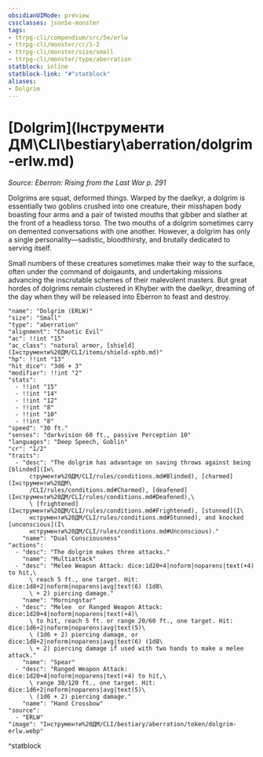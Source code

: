 ```yaml
---
obsidianUIMode: preview
cssclasses: json5e-monster
tags:
- ttrpg-cli/compendium/src/5e/erlw
- ttrpg-cli/monster/cr/1-2
- ttrpg-cli/monster/size/small
- ttrpg-cli/monster/type/aberration
statblock: inline
statblock-link: "#^statblock"
aliases:
- Dolgrim
---
```

# [Dolgrim](Інструменти ДМ\CLI\bestiary\aberration/dolgrim-erlw.md)
*Source: Eberron: Rising from the Last War p. 291*  

Dolgrims are squat, deformed things. Warped by the daelkyr, a dolgrim is essentially two goblins crushed into one creature, their misshapen body boasting four arms and a pair of twisted mouths that gibber and slather at the front of a headless torso. The two mouths of a dolgrim sometimes carry on demented conversations with one another. However, a dolgrim has only a single personality—sadistic, bloodthirsty, and brutally dedicated to serving itself.

Small numbers of these creatures sometimes make their way to the surface, often under the command of dolgaunts, and undertaking missions advancing the inscrutable schemes of their malevolent masters. But great hordes of dolgrims remain clustered in Khyber with the daelkyr, dreaming of the day when they will be released into Eberron to feast and destroy.

```statblock
"name": "Dolgrim (ERLW)"
"size": "Small"
"type": "aberration"
"alignment": "Chaotic Evil"
"ac": !!int "15"
"ac_class": "natural armor, [shield](Інструменти%20ДМ/CLI/items/shield-xphb.md)"
"hp": !!int "13"
"hit_dice": "3d6 + 3"
"modifier": !!int "2"
"stats":
  - !!int "15"
  - !!int "14"
  - !!int "12"
  - !!int "8"
  - !!int "10"
  - !!int "8"
"speed": "30 ft."
"senses": "darkvision 60 ft., passive Perception 10"
"languages": "Deep Speech, Goblin"
"cr": "1/2"
"traits":
  - "desc": "The dolgrim has advantage on saving throws against being [blinded](Ін\
      струменти%20ДМ/CLI/rules/conditions.md#Blinded), [charmed](Інструменти%20ДМ\
      /CLI/rules/conditions.md#Charmed), [deafened](Інструменти%20ДМ/CLI/rules/conditions.md#Deafened),\
      \ [frightened](Інструменти%20ДМ/CLI/rules/conditions.md#Frightened), [stunned](І\
      нструменти%20ДМ/CLI/rules/conditions.md#Stunned), and knocked [unconscious](І\
      нструменти%20ДМ/CLI/rules/conditions.md#Unconscious)."
    "name": "Dual Consciousness"
"actions":
  - "desc": "The dolgrim makes three attacks."
    "name": "Multiattack"
  - "desc": "Melee Weapon Attack: dice:1d20+4|noform|noparens|text(+4) to hit,\
      \ reach 5 ft., one target. Hit: dice:1d8+2|noform|noparens|avg|text(6) (1d8\
      \ + 2) piercing damage."
    "name": "Morningstar"
  - "desc": "Melee  or Ranged Weapon Attack: dice:1d20+4|noform|noparens|text(+4)\
      \ to hit, reach 5 ft. or range 20/60 ft., one target. Hit: dice:1d6+2|noform|noparens|avg|text(5)\
      \ (1d6 + 2) piercing damage, or dice:1d8+2|noform|noparens|avg|text(6) (1d8\
      \ + 2) piercing damage if used with two hands to make a melee attack."
    "name": "Spear"
  - "desc": "Ranged Weapon Attack: dice:1d20+4|noform|noparens|text(+4) to hit,\
      \ range 30/120 ft., one target. Hit: dice:1d6+2|noform|noparens|avg|text(5)\
      \ (1d6 + 2) piercing damage."
    "name": "Hand Crossbow"
"source":
  - "ERLW"
"image": "Інструменти%20ДМ/CLI/bestiary/aberration/token/dolgrim-erlw.webp"
```
^statblock